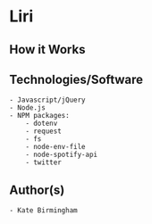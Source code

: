 # Liri

## How it Works

## Technologies/Software
	- Javascript/jQuery
	- Node.js
	- NPM packages:
		- dotenv
		- request
		- fs
		- node-env-file
		- node-spotify-api
		- twitter

## Author(s)
	- Kate Birmingham